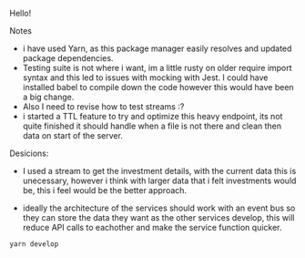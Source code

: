 Hello!

Notes

- i have used Yarn, as this package manager easily resolves and updated package dependencies.
- Testing suite is not where i want, im a little rusty on older require import syntax and this led to issues with mocking with Jest. I could have installed babel to compile down the code however this would have been a big change.
- Also I need to revise how to test streams :?
- i started a TTL feature to try and optimize this heavy endpoint, its not quite finished it should handle when a file is not there and clean then data on start of the server.

Desicions:

- I used a stream to get the investment details, with the current data this is unecessary, however i think with larger data that i felt investments would be, this i feel would be the better approach.

- ideally the architecture of the services should work with an event bus so they can store the data they want as the other services develop, this will reduce API calls to eachother and make the service function quicker.

`yarn develop`
